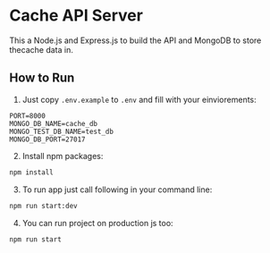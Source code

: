 # Cache API Server

This a Node.js and Express.js to build the API and MongoDB to store thecache data in.

## How to Run

1. Just copy `.env.example` to `.env` and fill with your einviorements:

```
PORT=8000
MONGO_DB_NAME=cache_db
MONGO_TEST_DB_NAME=test_db
MONGO_DB_PORT=27017
```

2. Install npm packages:

```bash
npm install
```

3. To run app just call following in your command line:

```bash
npm run start:dev
```

4. You can run project on production js too:

```bash
npm run start
```
